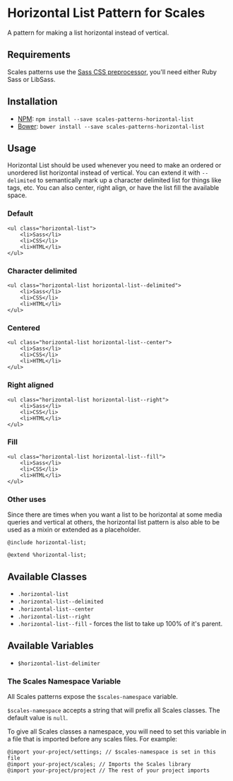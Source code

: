 # Horizontal List Pattern for Scales

A pattern for making a list horizontal instead of vertical.

## Requirements

Scales patterns use the [Sass CSS preprocessor](http://sass-lang.com/), you'll need either Ruby Sass or LibSass.

## Installation

* [NPM](http://npmjs.com): `npm install --save scales-patterns-horizontal-list`
* [Bower](http://bower.io/): `bower install --save scales-patterns-horizontal-list`

## Usage

Horizontal List should be used whenever you need to make an ordered or unordered list horizontal instead of vertical. You can extend it with `--delimited` to semantically mark up a character delimited list for things like tags, etc. You can also center, right align, or have the list fill the available space.

### Default

```
<ul class="horizontal-list">
    <li>Sass</li>
    <li>CSS</li>
    <li>HTML</li>
</ul>
```

### Character delimited

```
<ul class="horizontal-list horizontal-list--delimited">
    <li>Sass</li>
    <li>CSS</li>
    <li>HTML</li>
</ul>
```

### Centered

```
<ul class="horizontal-list horizontal-list--center">
    <li>Sass</li>
    <li>CSS</li>
    <li>HTML</li>
</ul>
```

### Right aligned

```
<ul class="horizontal-list horizontal-list--right">
    <li>Sass</li>
    <li>CSS</li>
    <li>HTML</li>
</ul>
```

### Fill

```
<ul class="horizontal-list horizontal-list--fill">
    <li>Sass</li>
    <li>CSS</li>
    <li>HTML</li>
</ul>
```

### Other uses

Since there are times when you want a list to be horizontal at some media queries and vertical at others, the horizontal list pattern is also able to be used as a mixin or extended as a placeholder.

```
@include horizontal-list;

@extend %horizontal-list;
```

## Available Classes

* `.horizontal-list`
* `.horizontal-list--delimited`
* `.horizontal-list--center`
* `.horizontal-list--right`
* `.horizontal-list--fill` - forces the list to take up 100% of it's parent.

## Available Variables

* `$horizontal-list-delimiter`

### The Scales Namespace Variable

All Scales patterns expose the `$scales-namespace` variable.

`$scales-namespace` accepts a string that will prefix all Scales classes. The default value is `null`.

To give all Scales classes a namespace, you will need to set this variable in a file that is imported before any scales files. For example:

```
@import your-project/settings; // $scales-namespace is set in this file
@import your-project/scales; // Imports the Scales library
@import your-project/project // The rest of your project imports
```
